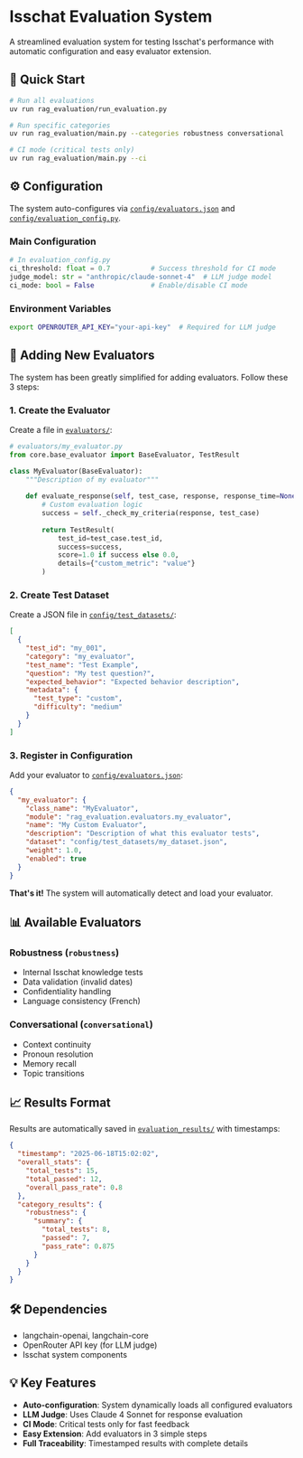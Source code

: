 # Isschat Evaluation System

A streamlined evaluation system for testing Isschat's performance with automatic configuration and easy evaluator extension.

## 🚀 Quick Start

```bash
# Run all evaluations
uv run rag_evaluation/run_evaluation.py

# Run specific categories
uv run rag_evaluation/main.py --categories robustness conversational

# CI mode (critical tests only)
uv run rag_evaluation/main.py --ci
```

## ⚙️ Configuration

The system auto-configures via [`config/evaluators.json`](config/evaluators.json) and [`config/evaluation_config.py`](config/evaluation_config.py).

### Main Configuration

```python
# In evaluation_config.py
ci_threshold: float = 0.7          # Success threshold for CI mode
judge_model: str = "anthropic/claude-sonnet-4"  # LLM judge model
ci_mode: bool = False              # Enable/disable CI mode
```

### Environment Variables

```bash
export OPENROUTER_API_KEY="your-api-key"  # Required for LLM judge
```

## 🧩 Adding New Evaluators

The system has been greatly simplified for adding evaluators. Follow these 3 steps:

### 1. Create the Evaluator

Create a file in [`evaluators/`](evaluators/):

```python
# evaluators/my_evaluator.py
from core.base_evaluator import BaseEvaluator, TestResult

class MyEvaluator(BaseEvaluator):
    """Description of my evaluator"""
    
    def evaluate_response(self, test_case, response, response_time=None):
        # Custom evaluation logic
        success = self._check_my_criteria(response, test_case)
        
        return TestResult(
            test_id=test_case.test_id,
            success=success,
            score=1.0 if success else 0.0,
            details={"custom_metric": "value"}
        )
```

### 2. Create Test Dataset

Create a JSON file in [`config/test_datasets/`](config/test_datasets/):

```json
[
  {
    "test_id": "my_001",
    "category": "my_evaluator",
    "test_name": "Test Example",
    "question": "My test question?",
    "expected_behavior": "Expected behavior description",
    "metadata": {
      "test_type": "custom",
      "difficulty": "medium"
    }
  }
]
```

### 3. Register in Configuration

Add your evaluator to [`config/evaluators.json`](config/evaluators.json):

```json
{
  "my_evaluator": {
    "class_name": "MyEvaluator",
    "module": "rag_evaluation.evaluators.my_evaluator",
    "name": "My Custom Evaluator",
    "description": "Description of what this evaluator tests",
    "dataset": "config/test_datasets/my_dataset.json",
    "weight": 1.0,
    "enabled": true
  }
}
```

**That's it!** The system will automatically detect and load your evaluator.

## 📊 Available Evaluators

### Robustness (`robustness`)
- Internal Isschat knowledge tests
- Data validation (invalid dates)
- Confidentiality handling
- Language consistency (French)

### Conversational (`conversational`)
- Context continuity
- Pronoun resolution
- Memory recall
- Topic transitions

## 📈 Results Format

Results are automatically saved in [`evaluation_results/`](../evaluation_results/) with timestamps:

```json
{
  "timestamp": "2025-06-18T15:02:02",
  "overall_stats": {
    "total_tests": 15,
    "total_passed": 12,
    "overall_pass_rate": 0.8
  },
  "category_results": {
    "robustness": {
      "summary": {
        "total_tests": 8,
        "passed": 7,
        "pass_rate": 0.875
      }
    }
  }
}
```

## 🛠️ Dependencies

- langchain-openai, langchain-core
- OpenRouter API key (for LLM judge)
- Isschat system components

## 💡 Key Features

- **Auto-configuration**: System dynamically loads all configured evaluators
- **LLM Judge**: Uses Claude 4 Sonnet for response evaluation
- **CI Mode**: Critical tests only for fast feedback
- **Easy Extension**: Add evaluators in 3 simple steps
- **Full Traceability**: Timestamped results with complete details